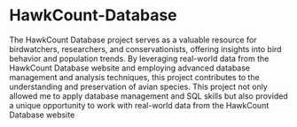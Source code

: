 # HawkCount-Database

The HawkCount Database project serves as a valuable resource for birdwatchers, researchers, and conservationists, offering insights into bird behavior and population trends. By leveraging real-world data from the HawkCount Database website and employing advanced database management and analysis techniques, this project contributes to the understanding and preservation of avian species. This project not only allowed me to apply database management and SQL skills but also provided a unique opportunity to work with real-world data from the HawkCount Database website
